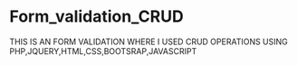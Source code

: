 # Form_validation_CRUD
THIS IS AN FORM VALIDATION WHERE I USED CRUD OPERATIONS USING PHP,JQUERY,HTML,CSS,BOOTSRAP,JAVASCRIPT
